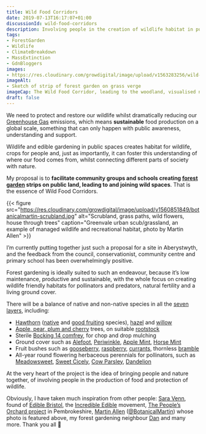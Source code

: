 ```yaml
---
title: Wild Food Corridors
date: 2019-07-13T16:17:07+01:00
discussionId: wild-food-corridors
description: Involving people in the creation of wildlife habitat in public spaces whilst simultaneously providing a harvest is a way to focus minds on our existential environmental threats
tags: 
- ForestGarden
- Wildlife
- ClimateBreakdown
- MassExtinction
- GdnBloggers
images: 
- https://res.cloudinary.com/growdigital/image/upload/v1563283256/wild-food-corridor.jpg
imageAlt: 
- Sketch of strip of forest garden on grass verge
imageCap: The Wild Food Corridor, leading to the woodland, visualised neatly with colour pencils
draft: false
---
```


We need to protect and restore our wildlife whilst dramatically reducing our [Greenhouse Gas](https://en.wikipedia.org/wiki/Greenhouse_gas) emissions, which means **sustainable** food production on a global scale, something that can only happen with public awareness, understanding and support.

Wildlife and edible gardening in public spaces creates habitat for wildlife, crops for people and, just as importantly, it can foster this understanding of where our food comes from, whilst connecting different parts of society with nature.

My proposal is to **facilitate community groups and schools creating [forest garden](https://www.forestgarden.wales/blog/what-is-a-forest-garden/) strips on public land, leading to and joining wild spaces**. That is the essence of Wild Food Corridors.

{{< figure src="https://res.cloudinary.com/growdigital/image/upload/v1560851849/botanicalmartin-scrubland.jpg" alt="Scrubland, grass paths, wild flowers, house through trees" caption="Greenvale urban scub/grassland, an example of managed wildlife and recreational habitat, photo by Martin Allen" >}}

I’m currently putting together just such a proposal for a site in Aberystwyth, and the feedback from the council, conservationist, community centre and primary school has been overwhelmingly positive.

Forest gardening is ideally suited to such an endeavour, because it’s low maintenance, productive and sustainable, with the whole focus on creating wildlife friendly habitats for pollinators and predators, natural fertility and a living ground cover.

There will be a balance of native and non-native species in all the [seven layers](https://www.forestgarden.wales/blog/seven-layers-forest-garden/), including:

* [Hawthorn](https://en.m.wikipedia.org/wiki/Crataegus) ([native](https://pfaf.org/user/Plant.aspx?LatinName=Crataegus+monogyna) and [good fruiting](https://pfaf.org/user/plant.aspx?LatinName=Crataegus+arnoldiana) species), [hazel](https://pfaf.org/user/plant.aspx?latinname=Corylus+avellana) and [willow](https://en.wikipedia.org/wiki/Willow)
* [Apple, pear, plum and cherry](https://www.orangepippin.com) trees, on suitable [rootstock](https://www.forestgarden.wales/blog/rootstock-reference/)
* Sterile [Bocking 14 comfrey](https://pfaf.org/user/Plant.aspx?LatinName=Symphytum+officinale), for chop and drop mulching
* Ground cover such as [Alefoot](https://pfaf.org/user/Plant.aspx?LatinName=Glechoma+hederacea), [Periwinkle](https://pfaf.org/user/plant.aspx?latinname=Vinca+minor), [Apple Mint](https://pfaf.org/user/Plant.aspx?LatinName=Mentha+suaveolens), [Horse Mint](https://pfaf.org/user/Plant.aspx?LatinName=Mentha+longifolia)
* Fruit bushes such as [gooseberry](https://pfaf.org/user/Plant.aspx?LatinName=Ribes+uva-crispa), [raspberry](https://pfaf.org/user/Plant.aspx?LatinName=Rubus+idaeus), [currants](https://pfaf.org/user/plant.aspx?latinname=Ribes+rubrum), thornless [bramble](https://pfaf.org/user/plant.aspx?latinname=Rubus+fruticosus)
* All-year round flowering herbaceous perennials for pollinators, such as [Meadowsweet](https://pfaf.org/user/Plant.aspx?LatinName=Filipendula+ulmaria), [Sweet Cicely](https://pfaf.org/user/plant.aspx?LatinName=Myrrhis+odorata), [Cow Parsley](https://pfaf.org/user/Plant.aspx?LatinName=Anthriscus+sylvestris), [Dandelion](https://pfaf.org/user/plant.aspx?latinname=Taraxacum+officinale) 

At the very heart of the project is the idea of bringing people and nature together, of involving people in the production of food and protection of wildlife.

Obviously, I have taken much inspiration from other people: [Sara Venn](https://twitter.com/Saralimback), found of [Edible Bristol](http://ediblebristol.org.uk), the [Incredible Edible](https://www.incredibleedible.org.uk) movement, [The People’s Orchard project](http://www.stdogmaelsabbey.org.uk/peoplesorchard) in Pembrokeshire, [Martin Allen](http://martinjallen.com) ([@BotanicalMartin](https://mobile.twitter.com/BotanicalMartin)) whose photo is featured above, my forest gardening neighbour [Dan]() and many more. Thank you all 🙂
